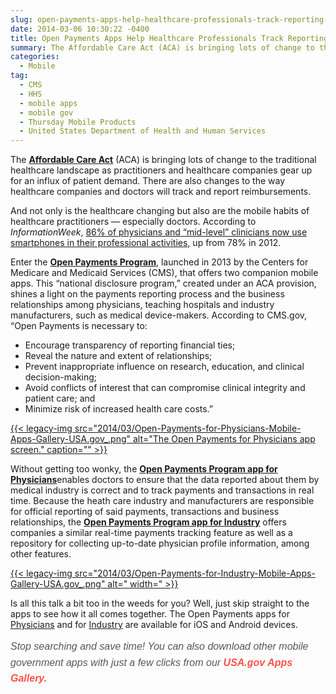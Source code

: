 ```yaml
---
slug: open-payments-apps-help-healthcare-professionals-track-reporting-on-the-go
date: 2014-03-06 10:30:22 -0400
title: Open Payments Apps Help Healthcare Professionals Track Reporting On The Go
summary: The Affordable Care Act (ACA) is bringing lots of change to the traditional healthcare landscape as practitioners and healthcare companies gear up for an influx of patient demand. There are also changes to the way healthcare companies and doctors will track and report reimbursements. And not only is the healthcare changing but also are the
categories:
  - Mobile
tag:
  - CMS
  - HHS
  - mobile apps
  - mobile gov
  - Thursday Mobile Products
  - United States Department of Health and Human Services
---
```


The [**Affordable Care Act**](http://www.hhs.gov/healthcare/rights/) (ACA) is bringing lots of change to the traditional healthcare landscape as practitioners and healthcare companies gear up for an influx of patient demand. There are also changes to the way healthcare companies and doctors will track and report reimbursements.

And not only is the healthcare changing but also are the mobile habits of healthcare practitioners &#8212; especially doctors.  According to _InformationWeek_, [86% of physicians and &#8220;mid-level&#8221; clinicians now use smartphones in their professional activities](http://www.informationweek.com/mobile/47--of-doctors-use-smartphone-tablet-and-pc/d/d-id/1111170), up from 78% in 2012.

Enter the [**Open Payments Program**](http://www.cms.gov/Regulations-and-Guidance/Legislation/National-Physician-Payment-Transparency-Program/index.html), launched in 2013 by the Centers for Medicare and Medicaid Services (CMS), that offers two companion mobile apps. This &#8220;national disclosure program,&#8221; created under an ACA provision, shines a light on the payments reporting process and the business relationships among physicians, teaching hospitals and industry manufacturers, such as medical device-makers. According to CMS.gov, &#8220;Open Payments is necessary to:

  * Encourage transparency of reporting financial ties;
  * Reveal the nature and extent of relationships;
  * Prevent inappropriate influence on research, education, and clinical decision-making;
  * Avoid conflicts of interest that can compromise clinical integrity and patient care; and
  * Minimize risk of increased health care costs.&#8221;

[{{< legacy-img src="2014/03/Open-Payments-for-Physicians-Mobile-Apps-Gallery-USA.gov_.png" alt="The Open Payments for Physicians app screen." caption="" >}}](https://s3.amazonaws.com/digitalgov/_legacy-img/2014/03/Open-Payments-for-Physicians-Mobile-Apps-Gallery-USA.gov_.png) 

 

 

 

 

 

 

 

Without getting too wonky, the [**Open Payments Program app for Physicians**](http://apps.usa.gov/open-payments-for-physicians.shtml)enables doctors to ensure that the data reported about them by medical industry is correct and to track payments and transactions in real time. Because the heath care industry and manufacturers are responsible for official reporting of said payments, transactions and business relationships, the **[Open Payments Program app for Industry](http://apps.usa.gov/open-payments-for-industry.shtml)** offers companies a similar real-time payments tracking feature as well as a repository for collecting up-to-date physician profile information, among other features.

[{{< legacy-img src="2014/03/Open-Payments-for-Industry-Mobile-Apps-Gallery-USA.gov_.png" alt=" width=" >}}](https://s3.amazonaws.com/digitalgov/_legacy-img/2014/03/Open-Payments-for-Industry-Mobile-Apps-Gallery-USA.gov_.png) 

 

 

 

 

 

 

 

 

Is all this talk a bit too in the weeds for you? Well, just skip straight to the apps to see how it all comes together. The Open Payments apps for [Physicians](http://apps.usa.gov/open-payments-for-physicians.shtml) and for [Industry](http://apps.usa.gov/open-payments-for-industry.shtml) are available for iOS and Android devices.

<em style="color: #555555;font-family: Trebuchet, Tahoma, sans-serif;font-size: 16px;font-variant: normal;font-weight: normal;letter-spacing: normal;line-height: 25.600000381469727px;text-align: left;text-indent: 0px;background-color: #ffffff">Stop searching and save time! You can also download other mobile government apps with just a few clicks from our <a style="text-decoration: none;color: #ff5049" href="http://apps.usa.gov/"><strong>USA.gov Apps Gallery.</strong></a></em>